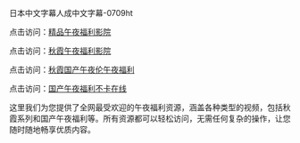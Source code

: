 日本中文字幕人成中文字幕-0709ht

点击访问：<a href="https://heiliaowzu4ur.pages.dev">精品午夜福利影院</a>

点击访问：<a href="https://heiliaozj3tjd.pages.dev">秋霞午夜福利影院</a>

点击访问：<a href="https://heiliaoe8ajia.pages.dev">秋霞国产午夜伦午夜福利</a>

点击访问：<a href="https://heiliaoxqkkct.pages.dev">国产午夜福利不卡在线</a>

这里我们为您提供了全网最受欢迎的午夜福利资源，涵盖各种类型的视频，包括秋霞系列和国产午夜福利等。所有资源都可以轻松访问，无需任何复杂的操作，让您随时随地畅享优质内容。

<span style="display:none;">[Canonical link](）</span>
